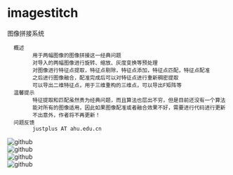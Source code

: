 imagestitch
===========

图像拼接系统

      概述
            用于两幅图像的图像拼接这一经典问题
            对导入的两幅图像进行旋转、缩放、灰度变换等预处理
            对图像进行特征点提取，特征点剔除，特征点添加，特征点匹配，特征点配准
            之后进行图像融合，配准完成后可以对特征点进行重新稠密提取
            可以导出二维特征点，用于三维重构的三维点，可以导出F矩阵等
      温馨提示
            特征提取和匹配虽然贵为经典问题，而且算法也层出不穷，但是目前还没有一个算法
            能对所有的图像适用，因此如果图像配准或者融合效果不好，需要进行代码进行更新
            不出意外，作者将不再更新！
      问题反馈
            justplus AT ahu.edu.cn
![github](http://justplus-picture.stor.sinaapp.com/backup/stitch1.png "stitch")  
![github](http://justplus-picture.stor.sinaapp.com/backup/stitch2.png "stitch")  
![github](http://justplus-picture.stor.sinaapp.com/backup/stitch3.png "stitch")  
![github](http://justplus-picture.stor.sinaapp.com/backup/stitch4.png "stitch")  
